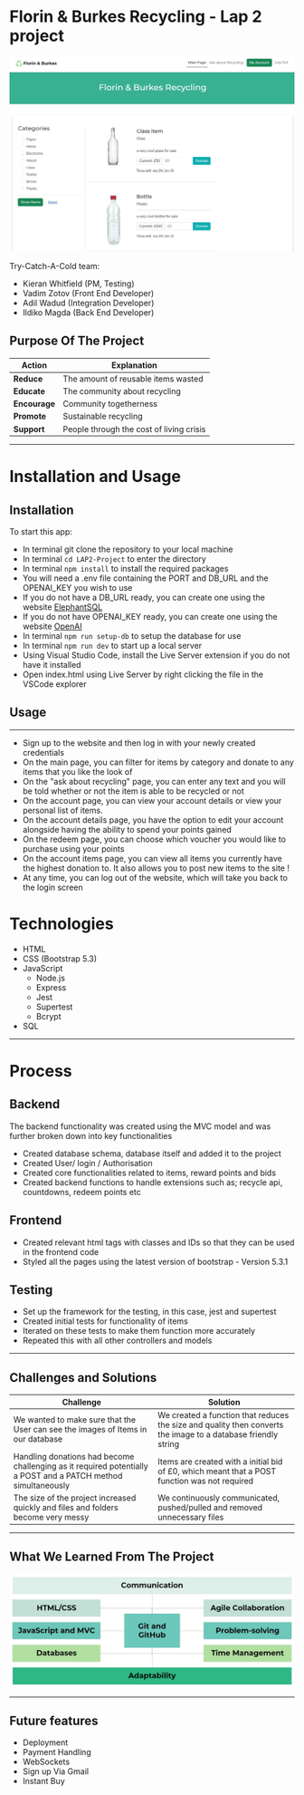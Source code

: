 # Florin & Burkes Recycling - Lap 2 project
![img](https://raw.githubusercontent.com/KWhitfieldHull/LAP2-Project/main/client/assets/img/rm-main.jpg)

Try-Catch-A-Cold team:
- Kieran Whitfield (PM, Testing)
- Vadim Zotov​ (Front End Developer​)
- Adil Wadud​ (Integration Developer​)
- Ildiko Magda​ (Back End Developer​)

## Purpose Of The Project​ 
| Action | Explanation |
| --- | --- |
| **Reduce** | The amount of reusable items wasted​ |
| **Educate** | The community about recycling​ |
| **Encourage** | Community togetherness​ |
| **Promote** | Sustainable recycling​ |
| **Support** | People through the cost of living crisis​ |


---

# Installation and Usage

## Installation

To start this app:

- In terminal git clone the repository to your local machine
- In terminal `cd LAP2-Project` to enter the directory
- In terminal `npm install` to install the required packages
- You will need a .env file containing the PORT and DB_URL and the OPENAI_KEY you wish to use
- If you do not have a DB_URL ready, you can create one using the website [ElephantSQL](https://www.elephantsql.com/)
- If you do not have OPENAI_KEY ready, you can create one using the website [OpenAI](https://openai.com/blog/openai-api)
- In terminal `npm run setup-db` to setup the database for use
- In terminal `npm run dev` to start up a local server
- Using Visual Studio Code, install the Live Server extension if you do not have it installed
- Open index.html using Live Server by right clicking the file in the VSCode explorer

## Usage

---
- Sign up to the website and then log in with your newly created credentials
- On the main page, you can filter for items by category and donate to any items that you like the look of
- On the "ask about recycling" page, you can enter any text and you will be told whether or not the item is able to be recycled or not
- On the account page, you can view your account details or view your personal list of items.
- On the account details page, you have the option to edit your account alongside having the ability to spend your points gained
- On the redeem page, you can choose which voucher you would like to purchase using your points
- On the account items page, you can view all items you currently have the highest donation to. It also allows you to post new items to the site !
- At any time, you can log out of the website, which will take you back to the login screen

# Technologies 

- HTML
- CSS (Bootstrap 5.3)
- JavaScript
  - Node.js
  - Express
  - Jest 
  - Supertest
  - Bcrypt
- SQL
---

# Process
## Backend

The backend functionality was created using the MVC model and was further broken down into key functionalities 
- Created database schema, database itself and added it to the project
- Created User/ login / Authorisation
- Created core functionalities related to items, reward points and bids
- Created backend functions to handle extensions such as; recycle api, countdowns, redeem points etc

## Frontend
- Created relevant html tags with classes and IDs so that they can be used in the frontend code
- Styled all the pages using the latest version of bootstrap - Version 5.3.1

## Testing
- Set up the framework for the testing, in this case, jest and supertest
- Created initial tests for functionality of items
- Iterated on these tests to make them function more accurately
- Repeated this with all other controllers and models
---

## Challenges and Solutions​
| Challenge | Solution |
| --- | --- |
| We wanted to make sure that the ​User can see the images of Items in our database | We created a function that reduces the size and quality then converts the image to a database friendly string​ |
| Handling donations had become challenging as it required potentially a POST and a PATCH method simultaneously | Items are created with a initial bid of £0, which meant that a POST function was not required |
| The size of the project increased quickly and files and folders become very messy | We continuously communicated, pushed/pulled and removed unnecessary files​ |

---

## What We Learned From The Project​
![img](https://github.com/KWhitfieldHull/LAP2-Project/blob/main/client/assets/img/rm-wwl.jpg?raw=true)

---
## Future features
- Deployment​
- Payment Handling​
- WebSockets
- Sign up Via Gmail​
- Instant Buy ​
